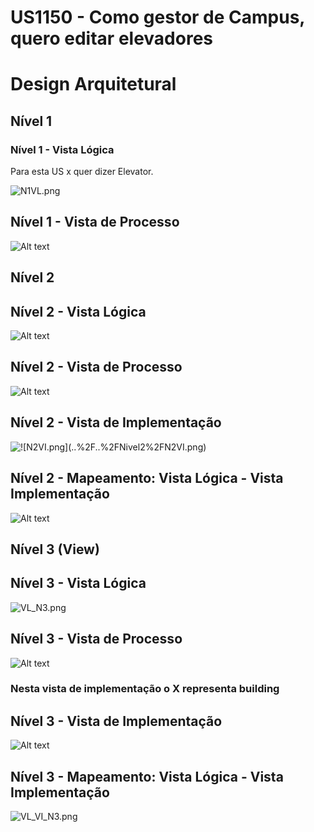  US1150 - Como gestor de Campus, quero editar elevadores
=================================================================

# Design Arquitetural

## Nível 1

### Nível 1 - Vista Lógica
Para esta US x quer dizer Elevator.

![N1VL.png](..%2F..%2FNivel1%2FN1VL.png)



## Nível 1 - Vista de Processo
![Alt text](N1_VP_UPDATE.png)

## Nível 2

## Nível 2 - Vista Lógica
![Alt text](../../Nivel2/N2VL.png)

## Nível 2 - Vista de Processo

![Alt text](VP_N2.png)

## Nível 2 - Vista de Implementação

![!\[N2VI.png\](..%2F..%2FNivel2%2FN2VI.png)](../../Nivel2/N2VI.png)

## Nível 2 - Mapeamento: Vista Lógica - Vista Implementação

![Alt text](../../Nivel2/N2_VL_VI.png)

## Nível 3 (View)

## Nível 3 - Vista Lógica
![VL_N3.png](..%2F..%2FNivel3%2FVL_N3.png)

## Nível 3 - Vista de Processo
![Alt text](../../Nivel3/VP_N3_UPDATE.png)

### Nesta vista de implementação o X representa building

## Nível 3 - Vista de Implementação
![Alt text](../../Nivel3/VI-UI_N3.png)

## Nível 3 - Mapeamento: Vista Lógica - Vista Implementação
![VL_VI_N3.png](..%2F..%2FNivel3%2FVL_VI_N3.png)